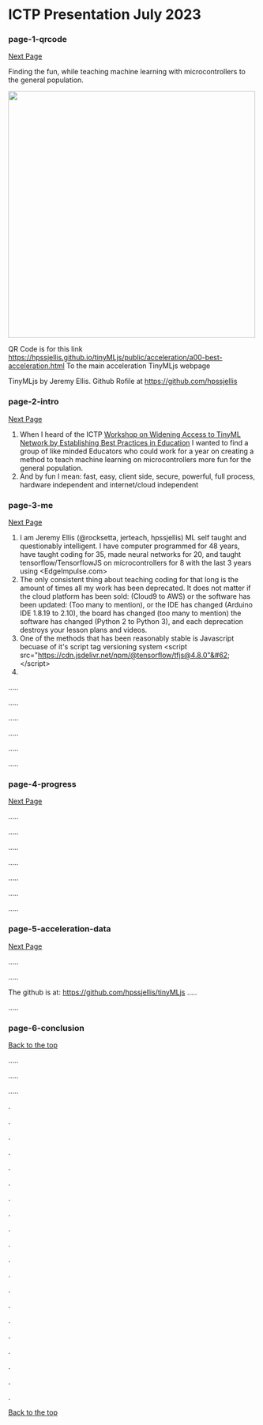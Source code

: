 # ICTP Presentation July 2023

### page-1-qrcode
<a href="#page-2-intro"> Next Page </a>



Finding the fun, while teaching machine learning with microcontrollers to the general population.

<img src="https://github.com/hpssjellis/tinyMLjs/assets/5605614/c1ebc04f-cf69-40fb-b662-1b828558fa25" width=500 />

QR Code is for this link <https://hpssjellis.github.io/tinyMLjs/public/acceleration/a00-best-acceleration.html> To the main acceleration TinyMLjs webpage

TinyMLjs by Jeremy Ellis. Github Rofile at <https://github.com/hpssjellis>





### page-2-intro

<a href="#page-3-me"> Next Page </a>

1. When I heard of the ICTP <a href="https://indico.ictp.it/event/10185">Workshop on Widening Access to TinyML Network by Establishing Best Practices in Education</a> I wanted to find a group of like minded Educators
who could work for a year on creating a method to teach machine learning on microcontrollers more fun for the general population.
1. And by fun I mean: fast, easy, client side, secure, powerful, full process, hardware independent and internet/cloud independent





### page-3-me

<a href="#page-4-progress"> Next Page </a>

1. I am Jeremy Ellis (@rocksetta, jerteach, hpssjellis) ML self taught and questionably intelligent. I have computer programmed for 48 years, have taught coding for 35,
made neural networks for 20, and taught tensorflow/TensorflowJS on microcontrollers for 8 with the last 3 years using <EdgeImpulse.com>
2. The only consistent thing about teaching coding for that long is the amount of times all my work has been deprecated. It does not matter if the cloud platform has been sold: (Cloud9 to AWS) or the software has been updated: (Too many to mention), or the IDE has changed (Arduino IDE 1.8.19 to 2.10), the board has changed (too many to mention) the software has changed (Python 2 to Python 3), and each deprecation destroys your lesson plans and videos.
3. One of the methods that has been reasonably stable is Javascript becuase of it's script tag versioning system  &#60;script src="https://cdn.jsdelivr.net/npm/@tensorflow/tfjs@4.8.0"&#62; &#60;/script&#62;
4. 
.....

.....

.....

.....

.....

.....




### page-4-progress



<a href="#page-5-acceleration-data"> Next Page </a>

.....

.....

.....

.....

.....

.....

.....





### page-5-acceleration-data


<a href="#page-6-Conclusion"> Next Page </a>

.....

.....

The github is at: <https://github.com/hpssjellis/tinyMLjs>
.....

.....




### page-6-conclusion


<a href="#page-1-qrcode"> Back to the top</a>

.....

.....

.....




.

.

.

.

.

.

.

.

.

.

.

.

.

.

.

.

.

.

.

.


<a href="#page-1-qrcode"> Back to the top</a>
